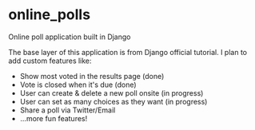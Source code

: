 # online_polls
Online poll application built in Django

The base layer of this application is from Django official tutorial. I plan to add custom features like:
* Show most voted in the results page (done)
* Vote is closed when it's due (done)
* User can create & delete a new poll onsite (in progress)
* User can set as many choices as they want (in progress)
* Share a poll via Twitter/Email
* ...more fun features! 

